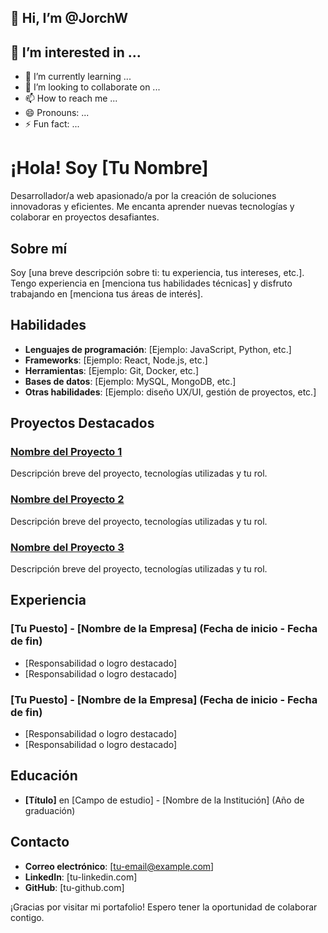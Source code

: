 ## 👋 Hi, I’m @JorchW

## 👀 I’m interested in ...

- 🌱 I’m currently learning ...
- 💞️ I’m looking to collaborate on ...
- 📫 How to reach me ...
- 😄 Pronouns: ...
- ⚡ Fun fact: ...

<!---
JorchW/JorchW is a ✨ special ✨ repository because its `README.md` (this file) appears on your GitHub profile.
You can click the Preview link to take a look at your changes.
--->
# ¡Hola! Soy [Tu Nombre]

Desarrollador/a web apasionado/a por la creación de soluciones innovadoras y eficientes. Me encanta aprender nuevas tecnologías y colaborar en proyectos desafiantes.

## Sobre mí

Soy [una breve descripción sobre ti: tu experiencia, tus intereses, etc.]. Tengo experiencia en [menciona tus habilidades técnicas] y disfruto trabajando en [menciona tus áreas de interés].

## Habilidades

- **Lenguajes de programación**: [Ejemplo: JavaScript, Python, etc.]
- **Frameworks**: [Ejemplo: React, Node.js, etc.]
- **Herramientas**: [Ejemplo: Git, Docker, etc.]
- **Bases de datos**: [Ejemplo: MySQL, MongoDB, etc.]
- **Otras habilidades**: [Ejemplo: diseño UX/UI, gestión de proyectos, etc.]

## Proyectos Destacados

### [Nombre del Proyecto 1](enlace-al-proyecto)
Descripción breve del proyecto, tecnologías utilizadas y tu rol.

### [Nombre del Proyecto 2](enlace-al-proyecto)
Descripción breve del proyecto, tecnologías utilizadas y tu rol.

### [Nombre del Proyecto 3](enlace-al-proyecto)
Descripción breve del proyecto, tecnologías utilizadas y tu rol.

## Experiencia

### [Tu Puesto] - [Nombre de la Empresa] (Fecha de inicio - Fecha de fin)
- [Responsabilidad o logro destacado]
- [Responsabilidad o logro destacado]

### [Tu Puesto] - [Nombre de la Empresa] (Fecha de inicio - Fecha de fin)
- [Responsabilidad o logro destacado]
- [Responsabilidad o logro destacado]

## Educación

- **[Título]** en [Campo de estudio] - [Nombre de la Institución] (Año de graduación)

## Contacto

- **Correo electrónico**: [tu-email@example.com]
- **LinkedIn**: [tu-linkedin.com]
- **GitHub**: [tu-github.com]

¡Gracias por visitar mi portafolio! Espero tener la oportunidad de colaborar contigo.

